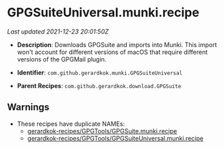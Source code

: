 # GPGSuiteUniversal.munki.recipe

_Last updated 2021-12-23 20:01:50Z_

- **Description**: Downloads GPGSuite and imports into Munki. This import won't account for different versions of macOS that require different versions of the GPGMail plugin.

- **Identifier**: `com.github.gerardkok.munki.GPGSuiteUniversal`

- **Parent Recipes**: `com.github.gerardkok.download.GPGSuite`


## Warnings

- These recipes have duplicate NAMEs:
    - [gerardkok-recipes/GPGTools/GPGSuite.munki.recipe](/autopkg-dupe-tracker/gerardkok-recipes/GPGTools/GPGSuite.munki.recipe)
    - [gerardkok-recipes/GPGTools/GPGSuiteUniversal.munki.recipe](/autopkg-dupe-tracker/gerardkok-recipes/GPGTools/GPGSuiteUniversal.munki.recipe)